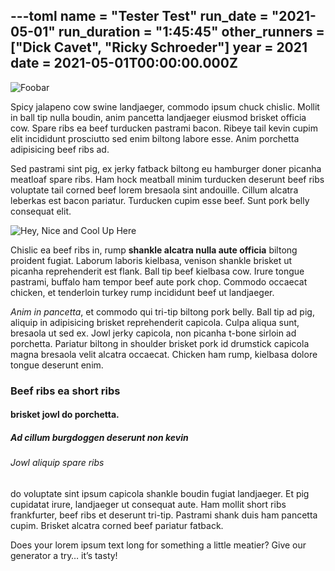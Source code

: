 ---toml
name = "Tester Test"
run_date = "2021-05-01"
run_duration = "1:45:45"
other_runners = ["Dick Cavet", "Ricky Schroeder"]
year = 2021
date = 2021-05-01T00:00:00.000Z
---
![Foobar](/assets/images/uploads/2ZpP6dDAWRUj.jpg "Twice Around")

Spicy jalapeno cow swine landjaeger, commodo ipsum chuck chislic. Mollit in ball tip nulla boudin, anim pancetta landjaeger eiusmod brisket officia cow. Spare ribs ea beef turducken pastrami bacon. Ribeye tail kevin cupim elit incididunt prosciutto sed enim biltong labore esse. Anim porchetta adipisicing beef ribs ad.

Sed pastrami sint pig, ex jerky fatback biltong eu hamburger doner picanha meatloaf spare ribs. Ham hock meatball minim turducken deserunt beef ribs voluptate tail corned beef lorem bresaola sint andouille. Cillum alcatra leberkas est bacon pariatur. Turducken cupim esse beef. Sunt pork belly consequat elit.

![Hey, Nice and Cool Up Here](/images/uploads/2020-06-19scott-gordon.jpg "Hey, Nice and Cool Up Here")

Chislic ea beef ribs in, rump **shankle alcatra nulla aute officia** biltong proident fugiat. Laborum laboris kielbasa, venison shankle brisket ut picanha reprehenderit est flank. Ball tip beef kielbasa cow. Irure tongue pastrami, buffalo ham tempor beef aute pork chop. Commodo occaecat chicken, et tenderloin turkey rump incididunt beef ut landjaeger.

*Anim in pancetta*, et commodo qui tri-tip biltong pork belly. Ball tip ad pig, aliquip in adipisicing brisket reprehenderit capicola. Culpa aliqua sunt, bresaola ut sed ex. Jowl jerky capicola, non picanha t-bone sirloin ad porchetta. Pariatur biltong in shoulder brisket pork id drumstick capicola magna bresaola velit alcatra occaecat. Chicken ham rump, kielbasa dolore tongue deserunt enim.

### Beef ribs ea short ribs

#### brisket jowl do porchetta.

##### Ad cillum burgdoggen deserunt non kevin

###### Jowl aliquip spare ribs

do voluptate sint ipsum capicola shankle boudin fugiat landjaeger. Et pig cupidatat irure, landjaeger ut consequat aute. Ham mollit short ribs frankfurter, beef ribs et deserunt tri-tip. Pastrami shank duis ham pancetta cupim. Brisket alcatra corned beef pariatur fatback.

Does your lorem ipsum text long for something a little meatier? Give our generator a try… it’s tasty!